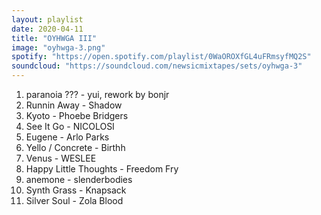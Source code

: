 ```yaml
---
layout: playlist
date: 2020-04-11
title: "OYHWGA III"
image: "oyhwga-3.png"
spotify: "https://open.spotify.com/playlist/0WaOROXfGL4uFRmsyfMQ2S"
soundcloud: "https://soundcloud.com/newsicmixtapes/sets/oyhwga-3"
---
```


<ol>
    <li>paranoia ??? - yui, rework by bonjr</li>
    <li>Runnin Away - Shadow</li>
    <li>Kyoto - Phoebe Bridgers</li>
    <li>See It Go - NICOLOSI</li>
    <li>Eugene - Arlo Parks</li>
    <li>Yello / Concrete - Birthh</li>
    <li>Venus - WESLEE</li>
    <li>Happy Little Thoughts - Freedom Fry</li>
    <li>anemone - slenderbodies</li>
    <li>Synth Grass - Knapsack</li>
    <li>Silver Soul - Zola Blood</li>
</ol>